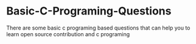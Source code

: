 # Basic-C-Programing-Questions
There are some basic c programing based questions that can help you to learn open source contribution and c programing 
